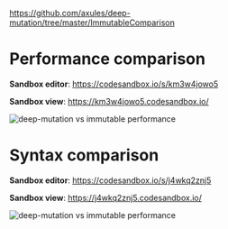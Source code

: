https://github.com/axules/deep-mutation/tree/master/ImmutableComparison

# Performance comparison
**Sandbox editor**: https://codesandbox.io/s/km3w4jowo5

**Sandbox view**: https://km3w4jowo5.codesandbox.io/

![deep-mutation vs immutable performance](https://raw.githubusercontent.com/axules/deep-mutation/master/ImmutableComparison/performanceResult.png)


# Syntax comparison
**Sandbox editor**: https://codesandbox.io/s/j4wkq2znj5

**Sandbox view**: https://j4wkq2znj5.codesandbox.io/

![deep-mutation vs immutable performance](https://raw.githubusercontent.com/axules/deep-mutation/master/ImmutableComparison/SyntaxComparison.png)